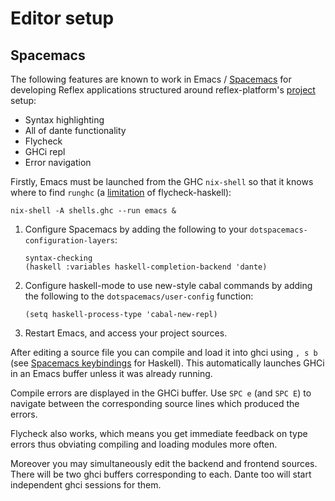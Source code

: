 # Editor setup

## Spacemacs

The following features are known to work in Emacs / [Spacemacs](https://github.com/syl20bnr/spacemacs) for developing Reflex applications structured around reflex-platform's [project](project-development.md) setup:

- Syntax highlighting
- All of dante functionality
- Flycheck
- GHCi repl
- Error navigation

Firstly, Emacs must be launched from the GHC `nix-shell` so that it knows where to find `runghc` (a [limitation](https://github.com/flycheck/flycheck-haskell/issues/65) of flycheck-haskell):

```
nix-shell -A shells.ghc --run emacs &
```

1. Configure Spacemacs by adding the following to your `dotspacemacs-configuration-layers`:
   ```
   syntax-checking
   (haskell :variables haskell-completion-backend 'dante)
   ```
1. Configure haskell-mode to use new-style cabal commands by adding the following to the `dotspacemacs/user-config` function:
   ```
   (setq haskell-process-type 'cabal-new-repl)
   ```
1. Restart Emacs, and access your project sources.

After editing a source file you can compile and load it into ghci using `, s b` (see [Spacemacs keybindings](https://github.com/syl20bnr/spacemacs/tree/master/layers/%2Blang/haskell#key-bindings) for Haskell). This automatically launches GHCi in an Emacs buffer unless it was already running.

Compile errors are displayed in the GHCi buffer. Use `SPC e` (and `SPC E`) to navigate between the corresponding source lines which produced the errors.

Flycheck also works, which means you get immediate feedback on type errors thus obviating compiling and loading modules more often.
 
Moreover you may simultaneously edit the backend and frontend sources. There will be two ghci buffers corresponding to each. Dante too will start independent ghci sessions for them.
